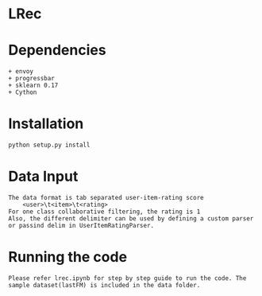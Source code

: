 # LRec

# Dependencies

    + envoy
    + progressbar
    + sklearn 0.17
    + Cython

# Installation

    python setup.py install

# Data Input

    The data format is tab separated user-item-rating score
        <user>\t<item>\t<rating>
    For one class collaborative filtering, the rating is 1
    Also, the different delimiter can be used by defining a custom parser or passind delim in UserItemRatingParser.

# Running the code

    Please refer lrec.ipynb for step by step guide to run the code. The sample dataset(lastFM) is included in the data folder.



